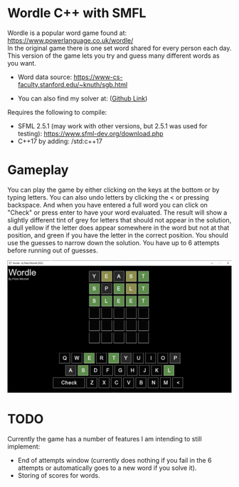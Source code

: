 # Wordle C++ with SMFL

Wordle is a popular word game found at: https://www.powerlanguage.co.uk/wordle/
<br>In the original game there is one set word shared for every person each day. This version of the game lets you try and guess many different words as you want. 

* Word data source: https://www-cs-faculty.stanford.edu/~knuth/sgb.html

* You can also find my solver at: ([Github Link](https://github.com/Squirrelbear/Wordle-Solver))

Requires the following to compile:
* SFML 2.5.1 (may work with other versions, but 2.5.1 was used for testing): https://www.sfml-dev.org/download.php
* C++17 by adding: /std:c++17

# Gameplay

You can play the game by either clicking on the keys at the bottom or by typing letters. You can also undo letters by clicking the \< or pressing backspace. And when you have entered a full word you can click on "Check" or press enter to have your word evaluated. The result will show a slightly different tint of grey for letters that should not appear in the solution, a dull yellow if the letter does appear somewhere in the word but not at that position, and green if you have the letter in the correct position. You should use the guesses to narrow down the solution. You have up to 6 attempts before running out of guesses. 

<img src="./images/image01.jpg">

# TODO

Currently the game has a number of features I am intending to still implement:
* End of attempts window (currently does nothing if you fail in the 6 attempts or automatically goes to a new word if you solve it).
* Storing of scores for words.